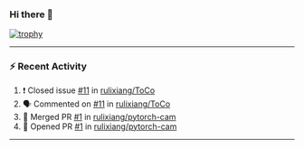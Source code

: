 ### Hi there 👋

 <!-- ![Lixiang's github stats](https://github-readme-stats.vercel.app/api?username=rulixiang&show_icons=true&?count_private=true)  ![](https://github-readme-stats.vercel.app/api/top-langs/?username=rulixiang&layout=compact&theme=buefy&hide_border=true)  -->

[![trophy](https://github-profile-trophy.vercel.app/?username=rulixiang&title=Stars,Followers,Repositories,Commits,Issues)](https://github.com/rulixiang/github-profile-trophy)

---

### :zap: Recent Activity
<!--START_SECTION:activity-->
1. ❗️ Closed issue [#11](https://github.com/rulixiang/ToCo/issues/11) in [rulixiang/ToCo](https://github.com/rulixiang/ToCo)
2. 🗣 Commented on [#11](https://github.com/rulixiang/ToCo/issues/11) in [rulixiang/ToCo](https://github.com/rulixiang/ToCo)
3. 🎉 Merged PR [#1](https://github.com/rulixiang/pytorch-cam/pull/1) in [rulixiang/pytorch-cam](https://github.com/rulixiang/pytorch-cam)
4. 💪 Opened PR [#1](https://github.com/rulixiang/pytorch-cam/pull/1) in [rulixiang/pytorch-cam](https://github.com/rulixiang/pytorch-cam)
<!--END_SECTION:activity-->

---
